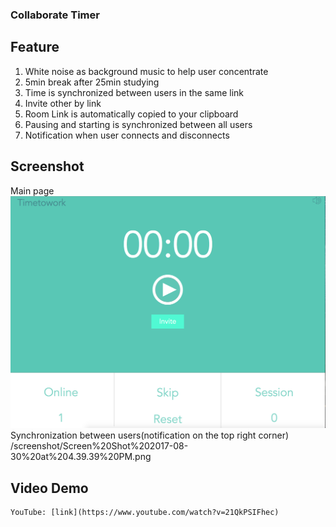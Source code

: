### Collaborate Timer

## Feature
  1. White noise as background music to help user concentrate 
  2. 5min break after 25min studying
  3. Time is synchronized between users in the same link
  4. Invite other by link
  5. Room Link is automatically copied to your clipboard
  6. Pausing and starting is synchronized between all users
  7. Notification when user connects and disconnects
## Screenshot
  Main page
  ![Alt text](/screenshot/Screen%20Shot%202017-08-30%20at%204.38.41%20PM.png?raw=true "Optional Title")
  Synchronization between users(notification on the top right corner)
  /screenshot/Screen%20Shot%202017-08-30%20at%204.39.39%20PM.png
## Video Demo
    YouTube: [link](https://www.youtube.com/watch?v=21QkPSIFhec)
  

  

 
